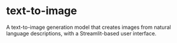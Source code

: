 # text-to-image
A text-to-image generation model that creates images from natural language descriptions, with a Streamlit-based user interface.
